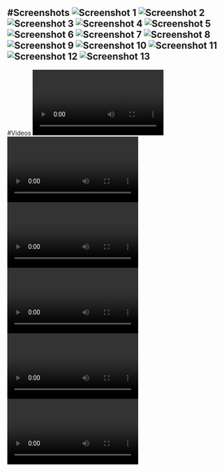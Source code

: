 #Screenshots
![Screenshot 1](./portofolio/images/1.jpg)
![Screenshot 2](./portofolio/images/2.jpg)
![Screenshot 3](./portofolio/images/3.jpg)
![Screenshot 4](./portofolio/images/4.jpg)
![Screenshot 5](./portofolio/images/5.jpg)
![Screenshot 6](./portofolio/images/6.jpg)
![Screenshot 7](./portofolio/images/7.jpg)
![Screenshot 8](./portofolio/images/8.jpg)
![Screenshot 9](./portofolio/images/9.jpg)
![Screenshot 10](./portofolio/images/10.jpg)
![Screenshot 11](./portofolio/images/11.jpg)
![Screenshot 12](./portofolio/images/12.jpg)
![Screenshot 13](./portofolio/images/13.jpg)
---
#Videos
![Video 1](./portofolio/videos/1.mp4)
![Video 2](./portofolio/videos/2.mp4)
![Video 3](./portofolio/videos/3.mp4)
![Video 4](./portofolio/videos/4.mp4)
![Video 5](./portofolio/videos/5.mp4)
![Video 6](./portofolio/videos/6.mp4)